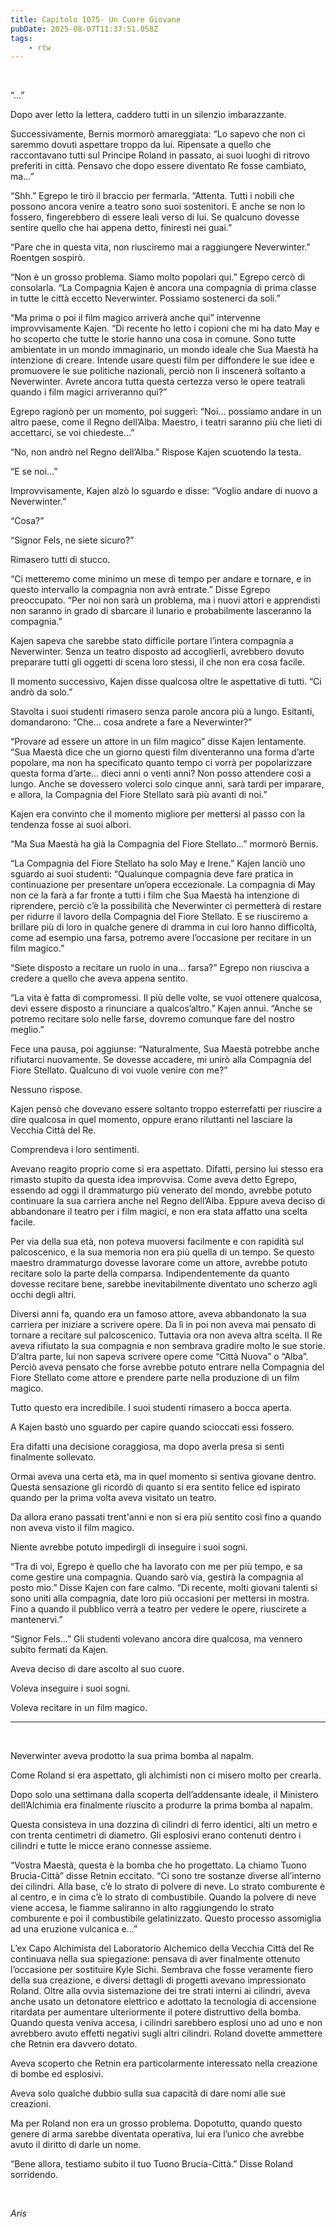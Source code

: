 ```yaml
---
title: Capitolo 1075- Un Cuore Giovane
pubDate: 2025-08-07T11:37:51.058Z
tags:
    - rtw
---
```



&nbsp;


<strong> </strong>


“...”


Dopo aver letto la lettera, caddero tutti in un silenzio imbarazzante.


Successivamente, Bernis mormorò amareggiata: “Lo sapevo che non ci saremmo dovuti aspettare troppo da lui. Ripensate a quello che raccontavano tutti sul Principe Roland in passato, ai suoi luoghi di ritrovo preferiti in città. Pensavo che dopo essere diventato Re fosse cambiato, ma...”


“Shh.” Egrepo le tirò il braccio per fermarla. “Attenta. Tutti i nobili che possono ancora venire a teatro sono suoi sostenitori. E anche se non lo fossero, fingerebbero di essere leali verso di lui. Se qualcuno dovesse sentire quello che hai appena detto, finiresti nei guai.”


“Pare che in questa vita, non riusciremo mai a raggiungere Neverwinter.” Roentgen sospirò.


“Non è un grosso problema. Siamo molto popolari qui.” Egrepo cercò di consolarla. “La Compagnia Kajen è ancora una compagnia di prima classe in tutte le città eccetto Neverwinter. Possiamo sostenerci da soli.”


“Ma prima o poi il film magico arriverà anche qui” intervenne improvvisamente Kajen. “Di recente ho letto i copioni che mi ha dato May e ho scoperto che tutte le storie hanno una cosa in comune. Sono tutte ambientate in un mondo immaginario, un mondo ideale che Sua Maestà ha intenzione di creare. Intende usare questi film per diffondere le sue idee e promuovere le sue politiche nazionali, perciò non lì inscenerà soltanto a Neverwinter. Avrete ancora tutta questa certezza verso le opere teatrali quando i film magici arriveranno qui?”


Egrepo ragionò per un momento, poi suggerì: “Noi... possiamo andare in un altro paese, come il Regno dell’Alba. Maestro, i teatri saranno più che lieti di accettarci, se voi chiedeste...”


“No, non andrò nel Regno dell’Alba.” Rispose Kajen scuotendo la testa.


“E se noi...”


Improvvisamente, Kajen alzò lo sguardo e disse: “Voglio andare di nuovo a Neverwinter.”


“Cosa?”


“Signor Fels, ne siete sicuro?”


Rimasero tutti di stucco.


“Ci metteremo come minimo un mese di tempo per andare e tornare, e in questo intervallo la compagnia non avrà entrate.” Disse Egrepo preoccupato. “Per noi non sarà un problema, ma i nuovi attori e apprendisti non saranno in grado di sbarcare il lunario e probabilmente lasceranno la compagnia.”


Kajen sapeva che sarebbe stato difficile portare l’intera compagnia a Neverwinter. Senza un teatro disposto ad accoglierli, avrebbero dovuto preparare tutti gli oggetti di scena loro stessi, il che non era cosa facile.


Il momento successivo, Kajen disse qualcosa oltre le aspettative di tutti. “Ci andrò da solo.”


Stavolta i suoi studenti rimasero senza parole ancora più a lungo. Esitanti, domandarono: “Che... cosa andrete a fare a Neverwinter?”


“Provare ad essere un attore in un film magico” disse Kajen lentamente. “Sua Maestà dice che un giorno questi film diventeranno una forma d’arte popolare, ma non ha specificato quanto tempo ci vorrà per popolarizzare questa forma d’arte... dieci anni o venti anni? Non posso attendere così a lungo. Anche se dovessero volerci solo cinque anni, sarà tardi per imparare, e allora, la Compagnia del Fiore Stellato sarà più avanti di noi.”


Kajen era convinto che il momento migliore per mettersi al passo con la tendenza fosse ai suoi albori.


“Ma Sua Maestà ha già la Compagnia del Fiore Stellato...” mormorò Bernis.


“La Compagnia del Fiore Stellato ha solo May e Irene.” Kajen lanciò uno sguardo ai suoi studenti: “Qualunque compagnia deve fare pratica in continuazione per presentare un’opera eccezionale. La compagnia di May non ce la farà a far fronte a tutti i film che Sua Maestà ha intenzione di riprendere, perciò c’è la possibilità che Neverwinter ci permetterà di restare per ridurre il lavoro della Compagnia del Fiore Stellato. E se riusciremo a brillare più di loro in qualche genere di dramma in cui loro hanno difficoltà, come ad esempio una farsa, potremo avere l’occasione per recitare in un film magico.”


“Siete disposto a recitare un ruolo in una... farsa?” Egrepo non riusciva a credere a quello che aveva appena sentito.


“La vita è fatta di compromessi. Il più delle volte, se vuoi ottenere qualcosa, devi essere disposto a rinunciare a qualcos’altro.” Kajen annuì. “Anche se potremo recitare solo nelle farse, dovremo comunque fare del nostro meglio.”


Fece una pausa, poi aggiunse: “Naturalmente, Sua Maestà potrebbe anche rifiutarci nuovamente. Se dovesse accadere, mi unirò alla Compagnia del Fiore Stellato. Qualcuno di voi vuole venire con me?”


Nessuno rispose.


Kajen pensò che dovevano essere soltanto troppo esterrefatti per riuscire a dire qualcosa in quel momento, oppure erano riluttanti nel lasciare la Vecchia Città del Re.


Comprendeva i loro sentimenti.


Avevano reagito proprio come si era aspettato. Difatti, persino lui stesso era rimasto stupito da questa idea improvvisa. Come aveva detto Egrepo, essendo ad oggi il drammaturgo più venerato del mondo, avrebbe potuto continuare la sua carriera anche nel Regno dell’Alba. Eppure aveva deciso di abbandonare il teatro per i film magici, e non era stata affatto una scelta facile.


Per via della sua età, non poteva muoversi facilmente e con rapidità sul palcoscenico, e la sua memoria non era più quella di un tempo. Se questo maestro drammaturgo dovesse lavorare come un attore, avrebbe potuto recitare solo la parte della comparsa. Indipendentemente da quanto dovesse recitare bene, sarebbe inevitabilmente diventato uno scherzo agli occhi degli altri.


Diversi anni fa, quando era un famoso attore, aveva abbandonato la sua carriera per iniziare a scrivere opere. Da lì in poi non aveva mai pensato di tornare a recitare sul palcoscenico. Tuttavia ora non aveva altra scelta. Il Re aveva rifiutato la sua compagnia e non sembrava gradire molto le sue storie. D’altra parte, lui non sapeva scrivere opere come “Città Nuova” o “Alba”. Perciò aveva pensato che forse avrebbe potuto entrare nella Compagnia del Fiore Stellato come attore e prendere parte nella produzione di un film magico.


Tutto questo era incredibile. I suoi studenti rimasero a bocca aperta.


A Kajen bastò uno sguardo per capire quando scioccati essi fossero.


Era difatti una decisione coraggiosa, ma dopo averla presa si sentì finalmente sollevato.


Ormai aveva una certa età, ma in quel momento si sentiva giovane dentro. Questa sensazione gli ricordò di quanto si era sentito felice ed ispirato quando per la prima volta aveva visitato un teatro.


Da allora erano passati trent'anni e non si era più sentito così fino a quando non aveva visto il film magico.


Niente avrebbe potuto impedirgli di inseguire i suoi sogni.


“Tra di voi, Egrepo è quello che ha lavorato con me per più tempo, e sa come gestire una compagnia. Quando sarò via, gestirà la compagnia al posto mio.” Disse Kajen con fare calmo. “Di recente, molti giovani talenti si sono uniti alla compagnia, date loro più occasioni per mettersi in mostra. Fino a quando il pubblico verrà a teatro per vedere le opere, riuscirete a mantenervi.”


“Signor Fels...” Gli studenti volevano ancora dire qualcosa, ma vennero subito fermati da Kajen.


Aveva deciso di dare ascolto al suo cuore.


Voleva inseguire i suoi sogni.


Voleva recitare in un film magico.


***


&nbsp;


Neverwinter aveva prodotto la sua prima bomba al napalm.


Come Roland si era aspettato, gli alchimisti non ci misero molto per crearla.


Dopo solo una settimana dalla scoperta dell’addensante ideale, il Ministero dell’Alchimia era finalmente riuscito a produrre la prima bomba al napalm.


Questa consisteva in una dozzina di cilindri di ferro identici, alti un metro e con trenta centimetri di diametro. Gli esplosivi erano contenuti dentro i cilindri e tutte le micce erano connesse assieme.


“Vostra Maestà, questa è la bomba che ho progettato. La chiamo Tuono Brucia-Città” disse Retnin eccitato. “Ci sono tre sostanze diverse all’interno dei cilindri. Alla base, c’è lo strato di polvere di neve. Lo strato comburente è al centro, e in cima c’è lo strato di combustibile. Quando la polvere di neve viene accesa, le fiamme saliranno in alto raggiungendo lo strato comburente e poi il combustibile gelatinizzato. Questo processo assomiglia ad una eruzione vulcanica e...”


L’ex Capo Alchimista del Laboratorio Alchemico della Vecchia Città del Re continuava nella sua spiegazione: pensava di aver finalmente ottenuto l’occasione per sostituire Kyle Sichi. Sembrava che fosse veramente fiero della sua creazione, e diversi dettagli di progetti avevano impressionato Roland. Oltre alla ovvia sistemazione dei tre strati interni ai cilindri, aveva anche usato un detonatore elettrico e adottato la tecnologia di accensione ritardata per aumentare ulteriormente il potere distruttivo della bomba. Quando questa veniva accesa, i cilindri sarebbero esplosi uno ad uno e non avrebbero avuto effetti negativi sugli altri cilindri. Roland dovette ammettere che Retnin era davvero dotato.


Aveva scoperto che Retnin era particolarmente interessato nella creazione di bombe ed esplosivi.


Aveva solo qualche dubbio sulla sua capacità di dare nomi alle sue creazioni.


Ma per Roland non era un grosso problema. Dopotutto, quando questo genere di arma sarebbe diventata operativa, lui era l’unico che avrebbe avuto il diritto di darle un nome.


“Bene allora, testiamo subito il tuo Tuono Brucia-Città.” Disse Roland sorridendo.


&nbsp;


<em>Aris</em>
                                


                                



